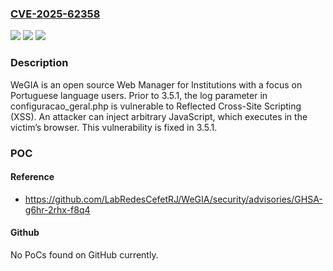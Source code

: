 ### [CVE-2025-62358](https://cve.mitre.org/cgi-bin/cvename.cgi?name=CVE-2025-62358)
![](https://img.shields.io/static/v1?label=Product&message=WeGIA&color=blue)
![](https://img.shields.io/static/v1?label=Version&message=%3C%203.5.1%20&color=brightgreen)
![](https://img.shields.io/static/v1?label=Vulnerability&message=CWE-79%3A%20Improper%20Neutralization%20of%20Input%20During%20Web%20Page%20Generation%20('Cross-site%20Scripting')&color=brightgreen)

### Description

WeGIA is an open source Web Manager for Institutions with a focus on Portuguese language users. Prior to 3.5.1, the log parameter in configuracao_geral.php is vulnerable to Reflected Cross-Site Scripting (XSS). An attacker can inject arbitrary JavaScript, which executes in the victim’s browser. This vulnerability is fixed in 3.5.1.

### POC

#### Reference
- https://github.com/LabRedesCefetRJ/WeGIA/security/advisories/GHSA-g6hr-2rhx-f8q4

#### Github
No PoCs found on GitHub currently.

